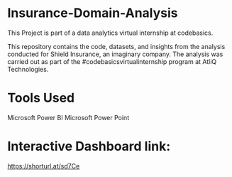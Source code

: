 # Insurance-Domain-Analysis

This Project is part of a data analytics virtual internship at codebasics.

This repository contains the code, datasets, and insights from the analysis conducted for Shield Insurance, an imaginary company. The analysis was carried out as part of the #codebasicsvirtualinternship program at AtliQ Technologies.


# Tools Used
Microsoft Power BI
Microsoft Power Point


# Interactive Dashboard link:
https://shorturl.at/sd7Ce
